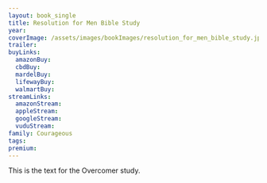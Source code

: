 ```yaml
---
layout: book_single
title: Resolution for Men Bible Study
year:
coverImage: /assets/images/bookImages/resolution_for_men_bible_study.jpg
trailer:
buyLinks:
  amazonBuy:
  cbdBuy:
  mardelBuy:
  lifewayBuy:
  walmartBuy:
streamLinks:
  amazonStream:
  appleStream:
  googleStream:
  vuduStream:
family: Courageous
tags:
premium:
---
```

This is the text for the Overcomer study.
